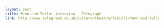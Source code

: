 ```yaml
---
layout: post
title: Penn and Teller interview - Telegraph
link: http://www.telegraph.co.uk/culture/theatre/7881171/Penn-and-Teller-interview.html
---
```

